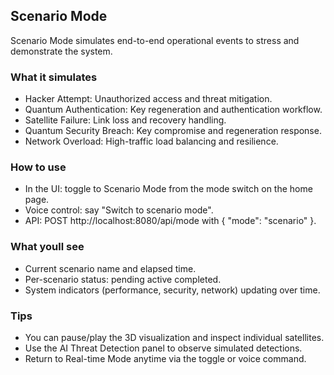 ﻿
## Scenario Mode
Scenario Mode simulates end-to-end operational events to stress and demonstrate the system.

### What it simulates
- Hacker Attempt: Unauthorized access and threat mitigation.
- Quantum Authentication: Key regeneration and authentication workflow.
- Satellite Failure: Link loss and recovery handling.
- Quantum Security Breach: Key compromise and regeneration response.
- Network Overload: High-traffic load balancing and resilience.

### How to use
- In the UI: toggle to Scenario Mode from the mode switch on the home page.
- Voice control: say "Switch to scenario mode".
- API: POST http://localhost:8080/api/mode with { "mode": "scenario" }.

### What youll see
- Current scenario name and elapsed time.
- Per-scenario status: pending  active  completed.
- System indicators (performance, security, network) updating over time.

### Tips
- You can pause/play the 3D visualization and inspect individual satellites.
- Use the AI Threat Detection panel to observe simulated detections.
- Return to Real-time Mode anytime via the toggle or voice command.
